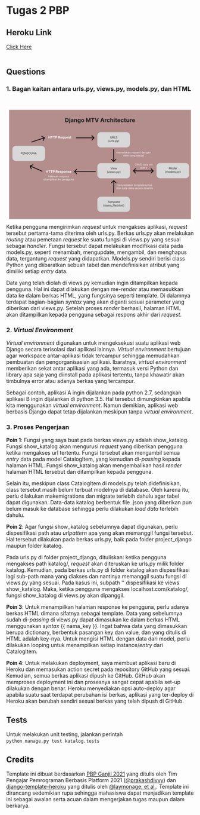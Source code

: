 # Tugas 2 PBP

## Heroku Link


[Click Here](https://katalog-app-pbp.herokuapp.com/katalog/)
<br><br>

## Questions

### **1. Bagan kaitan antara urls.py, views.py, models.py, dan HTML**<br><br>

![Bagan MTV Django](./assets/Tugas%202/MTV%20Django%20(1).jpg)
<br>
Ketika pengguna mengirimkan _request_ untuk mengakses aplikasi, _request_ tersebut pertama-tama diterima oleh urls.py. Berkas urls.py akan melakukan _routing_ atau pemetaan _request_ ke suatu fungsi di views.py yang sesuai sebagai _handler_. Fungsi tersebut dapat melakukan modifikasi data pada models.py, seperti menambah, mengupdate, mengambil, dan menghapus data, tergantung _request_ yang didapatkan. Models.py sendiri berisi class Python yang diibaratkan sebuah tabel dan mendefinisikan atribut yang dimiliki setiap _entry_ data.

Data yang telah diolah di views.py kemudian ingin ditampilkan kepada pengguna. Hal ini dapat dilakukan dengan me-_render_ atau memasukkan data ke dalam berkas HTML, yang fungsinya seperti template. Di dalamnya terdapat bagian-bagian _syntax_ yang akan diganti sesuai parameter yang diberikan dari views.py. Setelah proses _render_ berhasil, halaman HTML akan ditampilkan kepada pengguna sebagai respons akhir dari _request_.
<br>

### **2. _Virtual Environment_**

_Virtual environment_ digunakan untuk mengeksekusi suatu aplikasi web Django secara terisolasi dari aplikasi lainnya. _Virtual environment_ bertujuan agar workspace antar-aplikasi tidak tercampur sehingga memudahkan pembuatan dan pengorganisasian aplikasi. Ibaratnya, _virtual environment_ memberikan sekat antar aplikasi yang ada, termasuk versi Python dan library apa saja yang diinstall pada aplikasi tertentu, tanpa khawatir akan timbulnya error atau adanya berkas yang tercampur.

Sebagai contoh, aplikasi A ingin dijalankan pada python 2.7, sedangkan aplikasi B ingin dijalankan di python 3.5. Hal tersebut dimungkinkan apabila kita menggunakan _virtual environment_. Namun demikian, aplikasi web berbasis Django dapat tetap dijalankan meskipun tanpa _virtual environment_.

### **3. Proses Pengerjaan**

**Poin 1**: Fungsi yang saya buat pada berkas views.py adalah show_katalog. Fungsi show_katalog akan mengurusi _request_ yang diberikan pengguna ketika mengakses url tertentu. Fungsi tersebut akan mengambil semua _entry_ data pada model CatalogItem, yang kemudian di-_passing_ kepada halaman HTML. Fungsi show_katalog akan mengembalikan hasil _render_ halaman HTML tersebut dan ditampilkan kepada pengguna.

Selain itu, meskipun class CatalogItem di models.py telah didefinisikan, class tersebut masih belum terbuat modelnya di database. Oleh karena itu, perlu dilakukan makemigrations dan migrate terlebih dahulu agar tabel dapat digunakan. Data-data katalog berbentuk file .json yang diberikan pun belum masuk ke database sehingga perlu dilakukan _load data_ terlebih dahulu.

**Poin 2**: Agar fungsi show_katalog sebelumnya dapat digunakan, perlu dispesifikasi path atau _urlpattern_ apa yang akan memanggil fungsi tersebut. Hal tersebut dilakukan pada berkas urls.py, baik pada folder project_django maupun folder katalog.

Pada urls.py di folder project_django, dituliskan: ketika pengguna mengakses path katalog/, _request_ akan diteruskan ke urls.py milik folder katalog. Kemudian, pada berkas urls.py di folder katalog akan dispesifikasi lagi sub-path mana yang diakses dan nantinya memanggil suatu fungsi di views.py yang sesuai. Pada kasus ini, subpath '' dispesifikasi ke views show_katalog. Maka, ketika pengguna mengakses localhost.com/katalog/, fungsi show_katalog di views.py akan dipanggil.

**Poin 3**: Untuk menampilkan halaman response ke pengguna, perlu adanya berkas HTML dimana sifatnya sebagai template. Data yang sebelumnya sudah di-_passing_ di views.py dapat dimasukan ke dalam berkas HTML menggunakan _syntax_ {{ nama_key }}. Ingat bahwa data yang dimasukkan berupa dictionary, berbentuk pasangan key dan value, dan yang ditulis di HTML adalah key-nya. Untuk mengisi HTML dengan data dari model, perlu dilakukan looping untuk menampilkan setiap instance/_entry_ dari CatalogItem. 

**Poin 4**: Untuk melakukan deployment, saya membuat aplikasi baru di Heroku dan memasukan action secret pada repository GitHub yang sesuai. Kemudian, semua berkas aplikasi dipush ke GitHub. GitHub akan memproses deployment ini dan prosesnya sangat cepat apabila set-up dilakukan dengan benar. Heroku menyediakan opsi auto-deploy agar apabila suatu saat terdapat perubahan isi berkas, aplikasi yang ter-deploy di Heroku akan berubah sendiri sesuai berkas yang telah dipush di GitHub.

## Tests

Untuk melakukan unit testing, jalankan perintah<br>
```python manage.py test katalog.tests```

## Credits

Template ini dibuat berdasarkan [PBP Ganjil 2021](https://gitlab.com/PBP-2021/pbp-lab) yang ditulis oleh Tim Pengajar Pemrograman Berbasis Platform 2021 ([@prakashdivyy](https://gitlab.com/prakashdivyy)) dan [django-template-heroku](https://github.com/laymonage/django-template-heroku) yang ditulis oleh [@laymonage, et al.](https://github.com/laymonage). Template ini dirancang sedemikian rupa sehingga mahasiswa dapat menjadikan template ini sebagai awalan serta acuan dalam mengerjakan tugas maupun dalam berkarya.